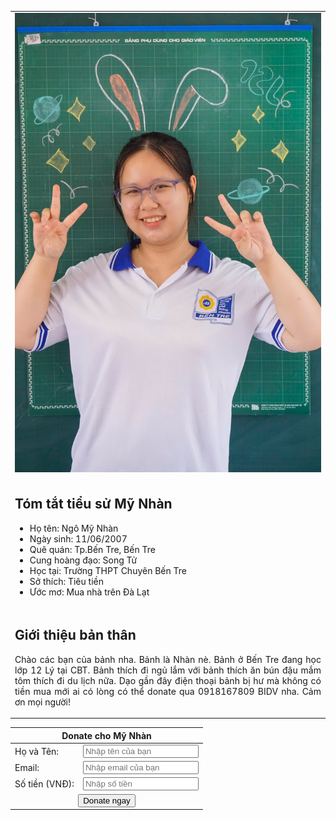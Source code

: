 <!DOCTYPE html>
<html lang="en">
<head>
    <meta charset="UTF-8">
    <meta name="viewport" content="width=device-width, initial-scale=1.0">
    <title>Donate Mỹ Nhàn</title>
</head>
<body>
    <table>
        <tr>
            <td colspan="2">
                <img src="17fc8f901ec1a49ffdd0.jpg" alt="Image of Mỹ Nhàn">
            </td>
        </tr>
        <tr>
            <td colspan="2">
                <h2>Tóm tắt tiểu sử Mỹ Nhàn</h2>
                <ul>
                    <li>Họ tên: Ngô Mỹ Nhàn</li>
                    <li>Ngày sinh: 11/06/2007</li>
                    <li>Quê quán: Tp.Bến Tre, Bến Tre</li>
                    <li>Cung hoàng đạo: Song Tử</li>
                    <li>Học tại: Trường THPT Chuyên Bến Tre</li>
                    <li>Sở thích: Tiêu tiền</li>
                    <li>Ước mơ: Mua nhà trên Đà Lạt</li>
                </ul>
            </td>
        </tr>
        <tr>
            <td colspan="2">
                <h2>Giới thiệu bản thân</h2>
                <p align="justify">
                    Chào các bạn của bảnh nha. Bảnh là Nhàn nè. Bảnh ở Bến Tre đang học lớp 12 Lý tại CBT.
                    Bảnh thích đi ngủ lắm với bảnh thích ăn bún đậu mắm tôm thích đi du lịch nữa. Dạo gần đây
                    điện thoại bảnh bị hư mà không có tiền mua mới ai có lòng có thể donate qua 0918167809 BIDV nha. 
                    Cảm ơn mọi người!
                </p>
            </td>
        </tr>
    </table>

<table class="donate-table">
        <thead>
            <tr>
                <th colspan="2">Donate cho Mỹ Nhàn</th>
            </tr>
        </thead>
        <tbody>
            <tr>
                <td>Họ và Tên:</td>
                <td><input type="text" name="name" placeholder="Nhập tên của bạn" required></td>
            </tr>
            <tr>
                <td>Email:</td>
                <td><input type="email" name="email" placeholder="Nhập email của bạn" required></td>
            </tr>
            <tr>
                <td>Số tiền (VNĐ):</td>
                <td><input type="number" name="amount" placeholder="Nhập số tiền" min="1000" required></td>
            </tr>
            <tr>
                <td colspan="2" style="text-align: center;">
                    <button type="submit">Donate ngay</button>
                </td>
            </tr>
        </tbody>
    </table>
</body>
</html>
